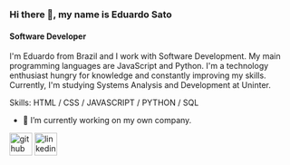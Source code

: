 ### Hi there 👋, my name is Eduardo Sato
#### Software Developer

I'm Eduardo from Brazil and I work with Software Development. My main programming languages are JavaScript and Python. I'm a technology enthusiast hungry for knowledge and constantly improving my skills. Currently, I'm studying Systems Analysis and Development at Uninter. 

Skills: HTML / CSS / JAVASCRIPT / PYTHON / SQL 

- 🔭 I’m currently working on my own company. 


[<img src='https://cdn.jsdelivr.net/npm/simple-icons@3.0.1/icons/github.svg' alt='github' height='40'>](https://github.com/edusato7)  [<img src='https://cdn.jsdelivr.net/npm/simple-icons@3.0.1/icons/linkedin.svg' alt='linkedin' height='40'>](https://www.linkedin.com/in/eduardo-sato-297b022b3//)  

